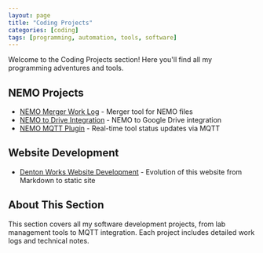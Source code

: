 ```yaml
---
layout: page
title: "Coding Projects"
categories: [coding]
tags: [programming, automation, tools, software]
---
```

Welcome to the Coding Projects section! Here you'll find all my programming adventures and tools.

## NEMO Projects
- [NEMO Merger Work Log](nemo-merger.md) - Merger tool for NEMO files
- [NEMO to Drive Integration](nemo-to-drive.md) - NEMO to Google Drive integration
- [NEMO MQTT Plugin](NEMO-MQTT-Plugin.md) - Real-time tool status updates via MQTT

## Website Development
- [Denton Works Website Development](denton-works.md) - Evolution of this website from Markdown to static site

## About This Section
This section covers all my software development projects, from lab management tools to MQTT integration. Each project includes detailed work logs and technical notes.
